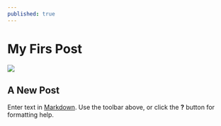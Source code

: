 ```yaml
---
published: true
---
```

# My Firs Post
![](/emerald/img/IMAG0021.jpg"")
## A New Post

Enter text in [Markdown](http://daringfireball.net/projects/markdown/). Use the toolbar above, or click the **?** button for formatting help.
